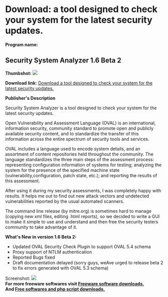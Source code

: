 # Download: a tool designed to check your system for the latest security updates.

**Program name:**

## Security System Analyzer 1.6 Beta 2

  
**Thumbshot:** ![](http://www.freewarefiles.com/screenshot/ssa15free_md.gif)   
  
**Download link:** [Download a tool designed to check your system for the latest security updates.](http://freesoftwares.boysofts.com/Security-System-Analyzer-Beta_program_26871.html)  
  


**Publisher's Description**  
  


Security System Analyzer is a tool designed to check your system for the latest security updates. 

Open Vulnerability and Assessment Language (OVAL) is an international, information security, community standard to promote open and publicly available security content, and to standardize the transfer of this information across the entire spectrum of security tools and services. 

OVAL includes a language used to encode system details, and an assortment of content repositories held throughout the community. The language standardizes the three main steps of the assessment process: representing configuration information of systems for testing; analyzing the system for the presence of the specified machine state (vulnerability,configuration, patch state, etc.); and reporting the results of this assessment.

After using it during my security assessments, I was completely happy with results. It helps me out to find out new attack vectors and undetected vulnerabilities reported by the usual automated scanners.

The command line release (by mitre.org) is sometimes hard to manage (copying new xml files, editing .html reports), so we decided to write a GUI to make it simple to use and understand and then free the security testers community to take advantage of it. 

**What's New in version 1.6 Beta 2:**

  * Updated OVAL Security Check Plugin to support OVAL 5.4 schema 
  * Proxy support of NTLM authentication 
  * Reported Bugs fixed 
  * Draft documentation delayed (sorry guys, weAve urged to release beta 2 to fix errors generated with OVAL 5.3 schema) 

  
  
Screenshot: ![](http://www.freewarefiles.com/screenshot/ssa15free.gif)   
**For more freeware softwares visit [Freeware software downloads.](http://freesoftwares.boysofts.com/)**   
**And [Free softwares and php script downloads.](http://www.boysofts.com/)**
